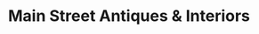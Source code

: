 ---
title: "Main Street Antiques & Interiors"
url: /meridian/main-street-antiques-und-interiors/
shop: Antiquitäten
---